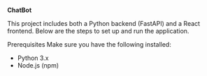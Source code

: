 **ChatBot**

This project includes both a Python backend (FastAPI) and a React frontend. Below are the steps to set up and run the application.

Prerequisites
Make sure you have the following installed:
* Python 3.x
* Node.js (npm)
